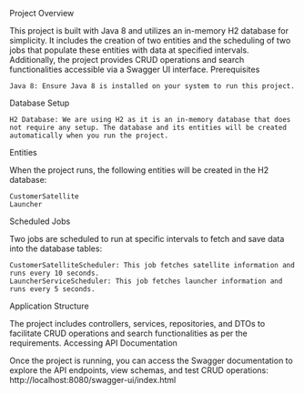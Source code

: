 Project Overview

This project is built with Java 8 and utilizes an in-memory H2 database for simplicity. It includes the creation of two entities and the scheduling of two jobs that populate these entities with data at specified intervals. Additionally, the project provides CRUD operations and search functionalities accessible via a Swagger UI interface.
Prerequisites

    Java 8: Ensure Java 8 is installed on your system to run this project.

Database Setup

    H2 Database: We are using H2 as it is an in-memory database that does not require any setup. The database and its entities will be created automatically when you run the project.

Entities

When the project runs, the following entities will be created in the H2 database:

    CustomerSatellite
    Launcher

Scheduled Jobs

Two jobs are scheduled to run at specific intervals to fetch and save data into the database tables:

    CustomerSatelliteScheduler: This job fetches satellite information and runs every 10 seconds.
    LauncherServiceScheduler: This job fetches launcher information and runs every 5 seconds.

Application Structure

The project includes controllers, services, repositories, and DTOs to facilitate CRUD operations and search functionalities as per the requirements.
Accessing API Documentation

Once the project is running, you can access the Swagger documentation to explore the API endpoints, view schemas, and test CRUD operations:
  http://localhost:8080/swagger-ui/index.html
